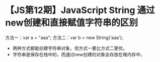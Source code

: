 # 【JS第12期】JavaScript String 通过 new创建和直接赋值字符串的区别

方法一：var a = "aaa";
方法二：var b = new String('aaa');

- 两种方式都能创建字符串对象，但方式一要比方式二更优。
- 字符串是保存在栈中的，而通过new创建的对象会存放在堆内存中。
